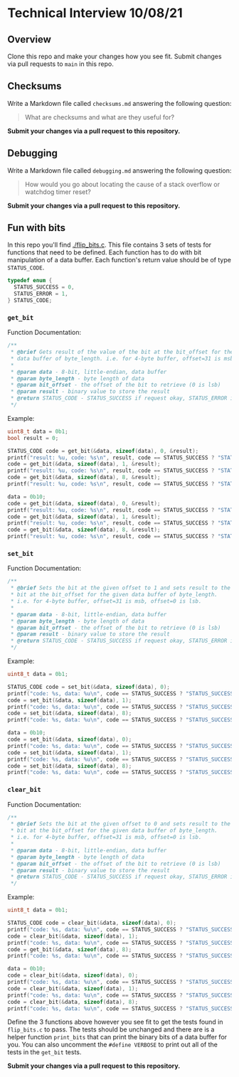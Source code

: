 # Technical Interview 10/08/21

## Overview

Clone this repo and make your changes how you see fit. Submit changes via pull requests to `main` in this repo.

## Checksums

Write a Markdown file called `checksums.md` answering the following question:

> What are checksums and what are they useful for?

__Submit your changes via a pull request to this repository.__

## Debugging

Write a Markdown file called `debugging.md` answering the following question:

> How would you go about locating the cause of a stack overflow or watchdog timer reset?

__Submit your changes via a pull request to this repository.__

## Fun with bits

In this repo you'll find [./flip_bits.c](./flip_bits.c). This file contains 3 sets of tests for functions that need to be defined. Each function has to do with bit manipulation of a data buffer. Each function's return value should be of type `STATUS_CODE`.

```c
typedef enum {
  STATUS_SUCCESS = 0,
  STATUS_ERROR = 1,
} STATUS_CODE;
```

### `get_bit`

Function Documentation:

```c
/**
 * @brief Gets result of the value of the bit at the bit_offset for the given
 * data buffer of byte_length. i.e. for 4-byte buffer, offset=31 is msb, offset=0 is lsb.
 * 
 * @param data - 8-bit, little-endian, data buffer
 * @param byte_length - byte length of data
 * @param bit_offset - the offset of the bit to retrieve (0 is lsb)
 * @param result - binary value to store the result
 * @return STATUS_CODE - STATUS_SUCCESS if request okay, STATUS_ERROR if out of bounds request
 */
```

Example:

```c
uint8_t data = 0b1;
bool result = 0;

STATUS_CODE code = get_bit(&data, sizeof(data), 0, &result);
printf("result: %u, code: %s\n", result, code == STATUS_SUCCESS ? "STATUS_SUCCESS" : "STATUS_ERROR"); // result=1, code == STATUS_SUCCESS
code = get_bit(&data, sizeof(data), 1, &result);
printf("result: %u, code: %s\n", result, code == STATUS_SUCCESS ? "STATUS_SUCCESS" : "STATUS_ERROR"); // result=0, code == STATUS_SUCCESS
code = get_bit(&data, sizeof(data), 8, &result);
printf("result: %u, code: %s\n", result, code == STATUS_SUCCESS ? "STATUS_SUCCESS" : "STATUS_ERROR"); // result=0 (unchanged), code == STATUS_ERROR

data = 0b10;
code = get_bit(&data, sizeof(data), 0, &result);
printf("result: %u, code: %s\n", result, code == STATUS_SUCCESS ? "STATUS_SUCCESS" : "STATUS_ERROR"); // result=0, code == STATUS_SUCCESS
code = get_bit(&data, sizeof(data), 1, &result);
printf("result: %u, code: %s\n", result, code == STATUS_SUCCESS ? "STATUS_SUCCESS" : "STATUS_ERROR"); // result=1, code == STATUS_SUCCESS
code = get_bit(&data, sizeof(data), 8, &result);
printf("result: %u, code: %s\n", result, code == STATUS_SUCCESS ? "STATUS_SUCCESS" : "STATUS_ERROR"); // result=1 (unchanged), code == STATUS_ERROR
```

### `set_bit`

Function Documentation:

```c
/**
 * @brief Sets the bit at the given offset to 1 and sets result to the value of the
 * bit at the bit_offset for the given data buffer of byte_length.
 * i.e. for 4-byte buffer, offset=31 is msb, offset=0 is lsb.
 * 
 * @param data - 8-bit, little-endian, data buffer
 * @param byte_length - byte length of data
 * @param bit_offset - the offset of the bit to retrieve (0 is lsb)
 * @param result - binary value to store the result
 * @return STATUS_CODE - STATUS_SUCCESS if request okay, STATUS_ERROR if out of bounds request
 */
```

Example:

```c
uint8_t data = 0b1;

STATUS_CODE code = set_bit(&data, sizeof(data), 0);
printf("code: %s, data: %u\n", code == STATUS_SUCCESS ? "STATUS_SUCCESS" : "STATUS_ERROR", data); // code == STATUS_SUCCESS, data=1
code = set_bit(&data, sizeof(data), 1);
printf("code: %s, data: %u\n", code == STATUS_SUCCESS ? "STATUS_SUCCESS" : "STATUS_ERROR", data); // code == STATUS_SUCCESS, data=3
code = set_bit(&data, sizeof(data), 8);
printf("code: %s, data: %u\n", code == STATUS_SUCCESS ? "STATUS_SUCCESS" : "STATUS_ERROR", data); // code == STATUS_ERROR, data=3 (unchanged)

data = 0b10;
code = set_bit(&data, sizeof(data), 0);
printf("code: %s, data: %u\n", code == STATUS_SUCCESS ? "STATUS_SUCCESS" : "STATUS_ERROR", data); // code == STATUS_SUCCESS, data=3
code = set_bit(&data, sizeof(data), 1);
printf("code: %s, data: %u\n", code == STATUS_SUCCESS ? "STATUS_SUCCESS" : "STATUS_ERROR", data); // code == STATUS_SUCCESS, data=3
code = set_bit(&data, sizeof(data), 8);
printf("code: %s, data: %u\n", code == STATUS_SUCCESS ? "STATUS_SUCCESS" : "STATUS_ERROR", data); // code == STATUS_ERROR, data=3 (unchanged)
```

### `clear_bit`

Function Documentation:

```c
/**
 * @brief Sets the bit at the given offset to 0 and sets result to the value of the
 * bit at the bit_offset for the given data buffer of byte_length.
 * i.e. for 4-byte buffer, offset=31 is msb, offset=0 is lsb.
 * 
 * @param data - 8-bit, little-endian, data buffer
 * @param byte_length - byte length of data
 * @param bit_offset - the offset of the bit to retrieve (0 is lsb)
 * @param result - binary value to store the result
 * @return STATUS_CODE - STATUS_SUCCESS if request okay, STATUS_ERROR if out of bounds request
 */
```

Example:

```c
uint8_t data = 0b1;

STATUS_CODE code = clear_bit(&data, sizeof(data), 0);
printf("code: %s, data: %u\n", code == STATUS_SUCCESS ? "STATUS_SUCCESS" : "STATUS_ERROR", data); // code == STATUS_SUCCESS, data=0
code = clear_bit(&data, sizeof(data), 1);
printf("code: %s, data: %u\n", code == STATUS_SUCCESS ? "STATUS_SUCCESS" : "STATUS_ERROR", data); // code == STATUS_SUCCESS, data=0
code = get_bit(&data, sizeof(data), 8);
printf("code: %s, data: %u\n", code == STATUS_SUCCESS ? "STATUS_SUCCESS" : "STATUS_ERROR", data); // code == STATUS_ERROR, data=0 (unchanged)

data = 0b10;
code = clear_bit(&data, sizeof(data), 0);
printf("code: %s, data: %u\n", code == STATUS_SUCCESS ? "STATUS_SUCCESS" : "STATUS_ERROR", data); // code == STATUS_SUCCESS, data=2
code = clear_bit(&data, sizeof(data), 1);
printf("code: %s, data: %u\n", code == STATUS_SUCCESS ? "STATUS_SUCCESS" : "STATUS_ERROR", data); // code == STATUS_SUCCESS, data=0
code = clear_bit(&data, sizeof(data), 8);
printf("code: %s, data: %u\n", code == STATUS_SUCCESS ? "STATUS_SUCCESS" : "STATUS_ERROR", data); // code == STATUS_ERROR, data=0 (unchanged)
```

Define the 3 functions above however you see fit to get the tests found in `flip_bits.c` to pass. The tests should be unchanged and there are is a helper function `print_bits` that can print the binary bits of a data buffer for you. You can also uncomment the `#define VERBOSE` to print out all of the tests in the `get_bit` tests.

__Submit your changes via a pull request to this repository.__